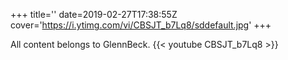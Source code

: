+++
title=''
date=2019-02-27T17:38:55Z
cover='https://i.ytimg.com/vi/CBSJT_b7Lq8/sddefault.jpg'
+++

All content belongs to GlennBeck.
{{< youtube CBSJT_b7Lq8 >}}
